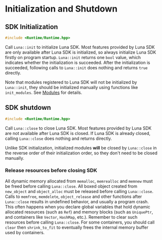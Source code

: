 # Initialization and Shutdown

## SDK Initialization

```c++
#include <Runtime/Runtime.hpp>
```

Call `Luna::init` to initialize Luna SDK. Most features provided by Luna SDK are only available after Luna SDK is initialized, so always initialize Luna SDK firstly on program startup. `Luna::init` returns one `bool` value, which indicates whether the initialization is succeeded. After the initialization is succeeded, following calls to `Luna::init` does nothing and returns `true` directly.

Note that modules registered to Luna SDK will not be initialized by `Luna::init`, they should be initialized manually using functions like `init_modules`. See [Modules](modules.md) for details.

## SDK shutdown

```c++
#include <Runtime/Runtime.hpp>
```

Call `Luna::close` to close Luna SDK. Most features provided by Luna SDK are not available after Luna SDK is closed. If Luna SDK is already closed, calling `Luna::close` does nothing and returns directly.

Unlike SDK initialization, initialized modules **will** be closed by `Luna::close` in the reverse order of their initialization order, so they don't need to be closed manually.

### Release resources before closing SDK

All dynamic memory allocated from `memalloc`, `memrealloc` and `memnew` must be freed before calling `Luna::close`. All boxed object created from `new_object` and `object_alloc` must be released before calling `Luna::close`. Calls to `memfree`, `memdelete`, `object_release` and other functions after `Luna::close` results in undefined behavior, and usually a program crash. This often happens when you declare global variables that hold dynamic allocated resources (such as `Ref`) and memory blocks (such as `UniquePtr`, and containers like `Vector`, `HashMap`, etc.). Remember to clear such resources before calling `Luna::close`. For some containers, you should call `clear` then `shrink_to_fit` to eventually frees the internal memory buffer used by containers.





